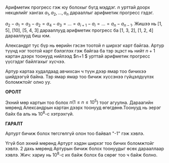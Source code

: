Арифметик прогресс гэж юу болохыг бүгд мэддэг. $n$ урттай   доорх нөхцөлийг хангах $a_1, a_2, ..., a_n$ дарааллыг арифметик прогресс гэдэг.

$a_2 - a_1 = a_3 - a_2 = a_4 - a_3 = ... = a_{i + 1} - a_i = ... = a_n - a_{n - 1}.$
Жишээ нь [1, 5], [10], [5, 4, 3] дарааллууд арифметик прогресс ба  [1, 3, 2], [1, 2, 4] дарааллууд биш юм.

Александрт тус бүр нь өөрийн гэсэн тоотой $n$ ширхэг карт байгаа. Артур түүнд нэг тоотой карт бэлэглэх гэж байгаа ба тэр эцэст нь нийт $n+1$ картан дээрх тоонууд нийлээд $n+1 $ урттай арифметик прогресс үүсгэдэг байлгахыг хүсчээ.

Артур картаа худалдаад авчихсан ч түүн дээр ямар тоо бичихээ шийдээгүй байна. Тэр ямар ямар тоо бичиж хүссэнээ гүйцэлдүүлэх боломжтойг олно уу.

**ОРОЛТ**

Эхний мөр картын тоо болох $n (1\le n\le 10^5)$ тоог агуулна. Дараагийн мөрөнд Александрын картан дээрх тоонууд өгөгдөнө.Тоонууд нь эерэг байх ба аль нь $10^8$-с хэтрэхгүй.

**ГАРАЛТ**

Артурт бичиж болох төгсгөлгүй олон тоо байвал  "-1" гэж хэвлэ.

Үгүй бол эхний мөрөнд Артурт хэдэн ширхэг тоо бичих боломжтойг хэвлэ. 2 дахь мөрөнд Артурын бичиж болох тоонуудыг өсөх дарааллаар хэвлэ. Жич: хариу нь $10^8$-с их байж болох ба сөрөг тоо ч байж болно.
